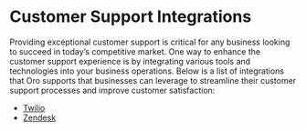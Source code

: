 <a id="integrations-customer-support"></a>

# Customer Support Integrations

Providing exceptional customer support is critical for any business looking to succeed in today’s competitive market. One way to enhance the customer support experience is by integrating various tools and technologies into your business operations. Below is a list of integrations that Oro supports that businesses can leverage to streamline their customer support processes and improve customer satisfaction:

* [Twilio](twilio.md#integrations-customer-support-twilio)
* [Zendesk](zendesk.md#integrations-customer-support-zendesk)
